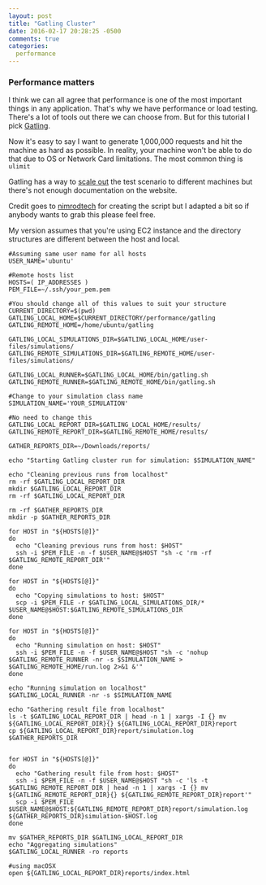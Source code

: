 ```yaml
---
layout: post
title: "Gatling Cluster"
date: 2016-02-17 20:28:25 -0500
comments: true
categories: 
  performance
---
```


### Performance matters
I think we can all agree that performance is one of the most important things in any application. That's why we have performance or load testing. There's a lot of tools out there we can choose from. But for this tutorial I pick [Gatling][1].

Now it's easy to say I want to generate 1,000,000 requests and hit the machine as hard as possible. In reality, your machine won't be able to do that due to OS or Network Card limitations. The most common thing is `ulimit`

Gatling has a way to [scale out][2] the test scenario to different machines but there's not enough documentation on the website.

Credit goes to [nimrodtech][3] for creating the script but I adapted a bit so if anybody wants to grab this please feel free.

My version assumes that you're using EC2 instance and the directory structures are different between the host and local.

```
#Assuming same user name for all hosts
USER_NAME='ubuntu'

#Remote hosts list
HOSTS=( IP_ADDRESSES )
PEM_FILE=~/.ssh/your_pem.pem

#You should change all of this values to suit your structure
CURRENT_DIRECTORY=$(pwd)
GATLING_LOCAL_HOME=$CURRENT_DIRECTORY/performance/gatling
GATLING_REMOTE_HOME=/home/ubuntu/gatling

GATLING_LOCAL_SIMULATIONS_DIR=$GATLING_LOCAL_HOME/user-files/simulations/
GATLING_REMOTE_SIMULATIONS_DIR=$GATLING_REMOTE_HOME/user-files/simulations/

GATLING_LOCAL_RUNNER=$GATLING_LOCAL_HOME/bin/gatling.sh
GATLING_REMOTE_RUNNER=$GATLING_REMOTE_HOME/bin/gatling.sh

#Change to your simulation class name
SIMULATION_NAME='YOUR_SIMULATION'

#No need to change this
GATLING_LOCAL_REPORT_DIR=$GATLING_LOCAL_HOME/results/
GATLING_REMOTE_REPORT_DIR=$GATLING_REMOTE_HOME/results/

GATHER_REPORTS_DIR=~/Downloads/reports/

echo "Starting Gatling cluster run for simulation: $SIMULATION_NAME"

echo "Cleaning previous runs from localhost"
rm -rf $GATLING_LOCAL_REPORT_DIR
mkdir $GATLING_LOCAL_REPORT_DIR
rm -rf $GATLING_LOCAL_REPORT_DIR

rm -rf $GATHER_REPORTS_DIR
mkdir -p $GATHER_REPORTS_DIR

for HOST in "${HOSTS[@]}"
do
  echo "Cleaning previous runs from host: $HOST"
  ssh -i $PEM_FILE -n -f $USER_NAME@$HOST "sh -c 'rm -rf $GATLING_REMOTE_REPORT_DIR'"
done

for HOST in "${HOSTS[@]}"
do
  echo "Copying simulations to host: $HOST"
  scp -i $PEM_FILE -r $GATLING_LOCAL_SIMULATIONS_DIR/* $USER_NAME@$HOST:$GATLING_REMOTE_SIMULATIONS_DIR
done

for HOST in "${HOSTS[@]}"
do
  echo "Running simulation on host: $HOST"
  ssh -i $PEM_FILE -n -f $USER_NAME@$HOST "sh -c 'nohup $GATLING_REMOTE_RUNNER -nr -s $SIMULATION_NAME > $GATLING_REMOTE_HOME/run.log 2>&1 &'"
done

echo "Running simulation on localhost"
$GATLING_LOCAL_RUNNER -nr -s $SIMULATION_NAME

echo "Gathering result file from localhost"
ls -t $GATLING_LOCAL_REPORT_DIR | head -n 1 | xargs -I {} mv ${GATLING_LOCAL_REPORT_DIR}{} ${GATLING_LOCAL_REPORT_DIR}report
cp ${GATLING_LOCAL_REPORT_DIR}report/simulation.log $GATHER_REPORTS_DIR


for HOST in "${HOSTS[@]}"
do
  echo "Gathering result file from host: $HOST"
  ssh -i $PEM_FILE -n -f $USER_NAME@$HOST "sh -c 'ls -t $GATLING_REMOTE_REPORT_DIR | head -n 1 | xargs -I {} mv ${GATLING_REMOTE_REPORT_DIR}{} ${GATLING_REMOTE_REPORT_DIR}report'"
  scp -i $PEM_FILE $USER_NAME@$HOST:${GATLING_REMOTE_REPORT_DIR}report/simulation.log ${GATHER_REPORTS_DIR}simulation-$HOST.log
done

mv $GATHER_REPORTS_DIR $GATLING_LOCAL_REPORT_DIR
echo "Aggregating simulations"
$GATLING_LOCAL_RUNNER -ro reports

#using macOSX
open ${GATLING_LOCAL_REPORT_DIR}reports/index.html
```

  [1]: http://gatling.io/#/
  [2]: http://gatling.io/docs/1.5.6/user_documentation/cookbooks/scaling_out.html
  [3]: http://www.nimrodstech.com/gatling-cluster-load-testing/
